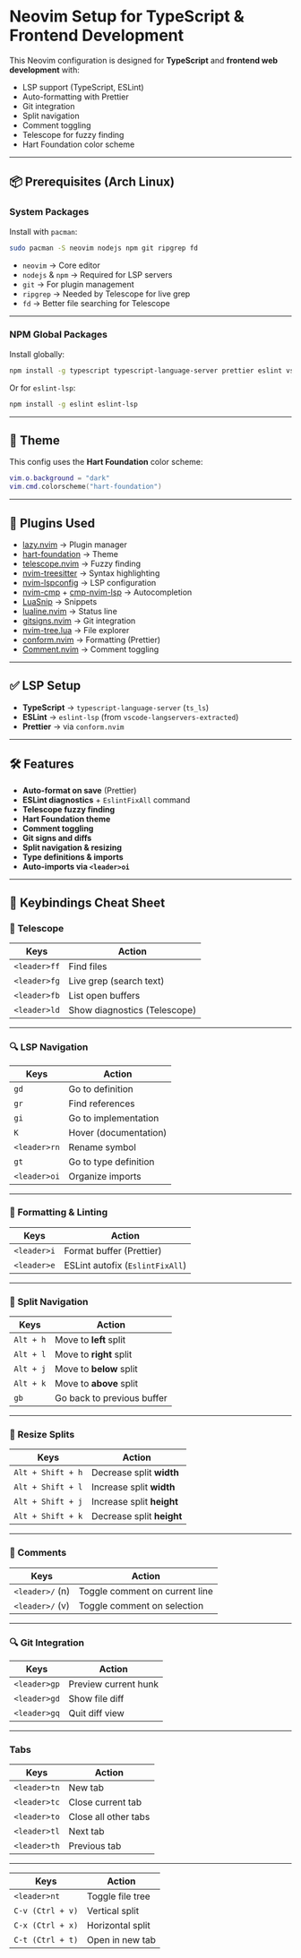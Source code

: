 # Neovim Setup for TypeScript & Frontend Development

This Neovim configuration is designed for **TypeScript** and **frontend web development** with:
- LSP support (TypeScript, ESLint)
- Auto-formatting with Prettier
- Git integration
- Split navigation
- Comment toggling
- Telescope for fuzzy finding
- Hart Foundation color scheme

---

## 📦 **Prerequisites** (Arch Linux)

### System Packages
Install with `pacman`:
```bash
sudo pacman -S neovim nodejs npm git ripgrep fd
```

- `neovim` → Core editor
- `nodejs` & `npm` → Required for LSP servers
- `git` → For plugin management
- `ripgrep` → Needed by Telescope for live grep
- `fd` → Better file searching for Telescope

---

### NPM Global Packages
Install globally:
```bash
npm install -g typescript typescript-language-server prettier eslint vscode-langservers-extracted
```

Or for `eslint-lsp`:
```bash
npm install -g eslint eslint-lsp
```

---

## 🎨 Theme
This config uses the **Hart Foundation** color scheme:
```lua
vim.o.background = "dark"
vim.cmd.colorscheme("hart-foundation")
```

---

## 🔌 Plugins Used
- [lazy.nvim](https://github.com/folke/lazy.nvim) → Plugin manager
- [hart-foundation](https://github.com/Integralist/hart-foundation) → Theme
- [telescope.nvim](https://github.com/nvim-telescope/telescope.nvim) → Fuzzy finding
- [nvim-treesitter](https://github.com/nvim-treesitter/nvim-treesitter) → Syntax highlighting
- [nvim-lspconfig](https://github.com/neovim/nvim-lspconfig) → LSP configuration
- [nvim-cmp](https://github.com/hrsh7th/nvim-cmp) + [cmp-nvim-lsp](https://github.com/hrsh7th/cmp-nvim-lsp) → Autocompletion
- [LuaSnip](https://github.com/L3MON4D3/LuaSnip) → Snippets
- [lualine.nvim](https://github.com/nvim-lualine/lualine.nvim) → Status line
- [gitsigns.nvim](https://github.com/lewis6991/gitsigns.nvim) → Git integration
- [nvim-tree.lua](https://github.com/nvim-tree/nvim-tree.lua) → File explorer
- [conform.nvim](https://github.com/stevearc/conform.nvim) → Formatting (Prettier)
- [Comment.nvim](https://github.com/numToStr/Comment.nvim) → Comment toggling

---

## ✅ LSP Setup
- **TypeScript** → `typescript-language-server` (`ts_ls`)
- **ESLint** → `eslint-lsp` (from `vscode-langservers-extracted`)
- **Prettier** → via `conform.nvim`

---

## 🛠 Features
- **Auto-format on save** (Prettier)
- **ESLint diagnostics** + `EslintFixAll` command
- **Telescope fuzzy finding**
- **Hart Foundation theme**
- **Comment toggling**
- **Git signs and diffs**
- **Split navigation & resizing**
- **Type definitions & imports**
- **Auto-imports via `<leader>oi`**

---

## 🔑 Keybindings Cheat Sheet

### 📁 Telescope
| Keys           | Action                      |
|----------------|-----------------------------|
| `<leader>ff`   | Find files                  |
| `<leader>fg`   | Live grep (search text)     |
| `<leader>fb`   | List open buffers           |
| `<leader>ld`   | Show diagnostics (Telescope)|

---

### 🔍 LSP Navigation
| Keys           | Action                      |
|----------------|-----------------------------|
| `gd`           | Go to definition            |
| `gr`           | Find references             |
| `gi`           | Go to implementation        |
| `K`            | Hover (documentation)       |
| `<leader>rn`   | Rename symbol               |
| `gt`           | Go to type definition       |
| `<leader>oi`   | Organize imports            |

---

### 🧼 Formatting & Linting
| Keys           | Action                               |
|----------------|--------------------------------------|
| `<leader>i`    | Format buffer (Prettier)            |
| `<leader>e`    | ESLint autofix (`EslintFixAll`)     |

---

### 🔀 Split Navigation
| Keys           | Action                      |
|----------------|-----------------------------|
| `Alt + h`      | Move to **left** split      |
| `Alt + l`      | Move to **right** split     |
| `Alt + j`      | Move to **below** split     |
| `Alt + k`      | Move to **above** split     |
| `gb`           | Go back to previous buffer  |

---

### 📏 Resize Splits
| Keys              | Action                          |
|-------------------|---------------------------------|
| `Alt + Shift + h` | Decrease split **width**        |
| `Alt + Shift + l` | Increase split **width**        |
| `Alt + Shift + j` | Increase split **height**       |
| `Alt + Shift + k` | Decrease split **height**       |

---

### 📝 Comments
| Keys             | Action                              |
|------------------|-------------------------------------|
| `<leader>/` (n)  | Toggle comment on current line      |
| `<leader>/` (v)  | Toggle comment on selection         |

---

### 🔍 Git Integration
| Keys           | Action                      |
|----------------|-----------------------------|
| `<leader>gp`   | Preview current hunk        |
| `<leader>gd`   | Show file diff              |
| `<leader>gq`   | Quit diff view              |

---

### Tabs
| Keys           | Action                  |
|----------------|-------------------------|
| `<leader>tn`   | New tab                 |
| `<leader>tc`   | Close current tab       |
| `<leader>to`   | Close all other tabs    |
| `<leader>tl`   | Next tab                |
| `<leader>th`   | Previous tab            |

---

| Keys             | Action            |
|------------------|-------------------|
| `<leader>nt`     | Toggle file tree  |
| `C-v (Ctrl + v)` | Vertical split    |
| `C-x (Ctrl + x)` | Horizontal split  |
| `C-t (Ctrl + t)` | Open in new tab   |

